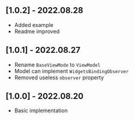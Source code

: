 ## [1.0.2] - 2022.08.28

* Added example
* Readme improved

## [1.0.1] - 2022.08.27

* Rename `BaseViewMode` to `ViewModel`
* Model can implement `WidgetsBindingObserver`
* Removed useless `observer` property

## [1.0.0] - 2022.08.20

* Basic implementation
